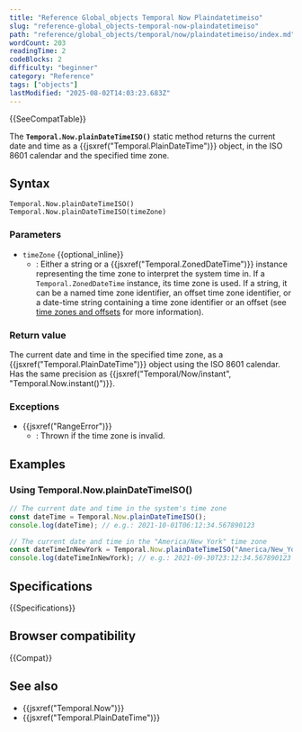 ```yaml
---
title: "Reference Global_objects Temporal Now Plaindatetimeiso"
slug: "reference-global_objects-temporal-now-plaindatetimeiso"
path: "reference/global_objects/temporal/now/plaindatetimeiso/index.md"
wordCount: 203
readingTime: 2
codeBlocks: 2
difficulty: "beginner"
category: "Reference"
tags: ["objects"]
lastModified: "2025-08-02T14:03:23.683Z"
---
```



{{SeeCompatTable}}

The **`Temporal.Now.plainDateTimeISO()`** static method returns the current date and time as a {{jsxref("Temporal.PlainDateTime")}} object, in the ISO 8601 calendar and the specified time zone.

## Syntax

```js-nolint
Temporal.Now.plainDateTimeISO()
Temporal.Now.plainDateTimeISO(timeZone)
```

### Parameters

- `timeZone` {{optional_inline}}
  - : Either a string or a {{jsxref("Temporal.ZonedDateTime")}} instance representing the time zone to interpret the system time in. If a `Temporal.ZonedDateTime` instance, its time zone is used. If a string, it can be a named time zone identifier, an offset time zone identifier, or a date-time string containing a time zone identifier or an offset (see [time zones and offsets](/en-US/docs/Web/JavaScript/Reference/Global_Objects/Temporal/ZonedDateTime#time_zones_and_offsets) for more information).

### Return value

The current date and time in the specified time zone, as a {{jsxref("Temporal.PlainDateTime")}} object using the ISO 8601 calendar. Has the same precision as {{jsxref("Temporal/Now/instant", "Temporal.Now.instant()")}}.

### Exceptions

- {{jsxref("RangeError")}}
  - : Thrown if the time zone is invalid.

## Examples

### Using Temporal.Now.plainDateTimeISO()

```js
// The current date and time in the system's time zone
const dateTime = Temporal.Now.plainDateTimeISO();
console.log(dateTime); // e.g.: 2021-10-01T06:12:34.567890123

// The current date and time in the "America/New_York" time zone
const dateTimeInNewYork = Temporal.Now.plainDateTimeISO("America/New_York");
console.log(dateTimeInNewYork); // e.g.: 2021-09-30T23:12:34.567890123
```

## Specifications

{{Specifications}}

## Browser compatibility

{{Compat}}

## See also

- {{jsxref("Temporal.Now")}}
- {{jsxref("Temporal.PlainDateTime")}}
